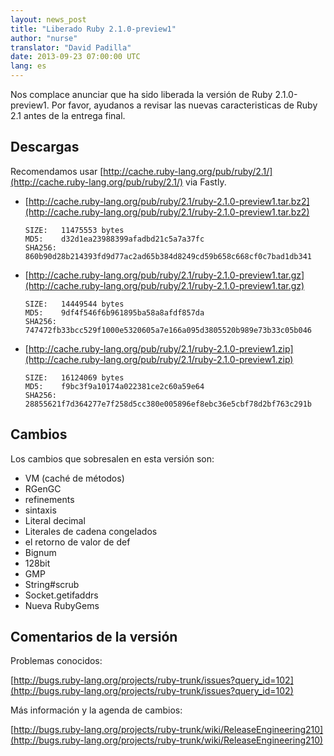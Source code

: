 ```yaml
---
layout: news_post
title: "Liberado Ruby 2.1.0-preview1"
author: "nurse"
translator: "David Padilla"
date: 2013-09-23 07:00:00 UTC
lang: es
---
```


Nos complace anunciar que ha sido liberada la versión de Ruby 2.1.0-preview1.
Por favor, ayudanos a revisar las nuevas caracteristicas de Ruby 2.1
antes de la entrega final.

## Descargas

Recomendamos usar
[http://cache.ruby-lang.org/pub/ruby/2.1/](http://cache.ruby-lang.org/pub/ruby/2.1/)
via Fastly.

* [http://cache.ruby-lang.org/pub/ruby/2.1/ruby-2.1.0-preview1.tar.bz2](http://cache.ruby-lang.org/pub/ruby/2.1/ruby-2.1.0-preview1.tar.bz2)

      SIZE:   11475553 bytes
      MD5:    d32d1ea23988399afadbd21c5a7a37fc
      SHA256: 860b90d28b214393fd9d77ac2ad65b384d8249cd59b658c668cf0c7bad1db341

* [http://cache.ruby-lang.org/pub/ruby/2.1/ruby-2.1.0-preview1.tar.gz](http://cache.ruby-lang.org/pub/ruby/2.1/ruby-2.1.0-preview1.tar.gz)

      SIZE:   14449544 bytes
      MD5:    9df4f546f6b961895ba58a8afdf857da
      SHA256: 747472fb33bcc529f1000e5320605a7e166a095d3805520b989e73b33c05b046

* [http://cache.ruby-lang.org/pub/ruby/2.1/ruby-2.1.0-preview1.zip](http://cache.ruby-lang.org/pub/ruby/2.1/ruby-2.1.0-preview1.zip)

      SIZE:   16124069 bytes
      MD5:    f9bc3f9a10174a022381ce2c60a59e64
      SHA256: 28855621f7d364277e7f258d5cc380e005896ef8ebc36e5cbf78d2bf763c291b

## Cambios

Los cambios que sobresalen en esta versión son:

* VM (caché de métodos)
* RGenGC
* refinements
* sintaxis
* Literal decimal
* Literales de cadena congelados
* el retorno de valor de def
* Bignum
* 128bit
* GMP
* String#scrub
* Socket.getifaddrs
* Nueva RubyGems

## Comentarios de la versión

Problemas conocidos:

[http://bugs.ruby-lang.org/projects/ruby-trunk/issues?query_id=102](http://bugs.ruby-lang.org/projects/ruby-trunk/issues?query_id=102)

Más información y la agenda de cambios:

[http://bugs.ruby-lang.org/projects/ruby-trunk/wiki/ReleaseEngineering210](http://bugs.ruby-lang.org/projects/ruby-trunk/wiki/ReleaseEngineering210)
